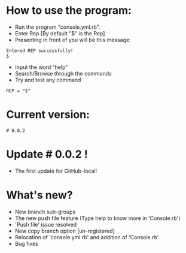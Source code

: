  # How to use the program:
 + Run the program "console.yml.rb".
 + Enter Rep [By default "$" is the Rep]
 + Presenting in front of you will be this message:
 ```
 Entered REP successfully!
 $ 
 ```
 + Input the word "help"
 + Search/Browse through the commands
 + Try and test any command
 ```
 REP = "$"
 ```

 # Current version:
 ```
 # 0.0.2
 ```
 # Update # 0.0.2 !
  - The first update for GitHub-local!
 # What's new?
  - New branch sub-groups
  - The new push file feature (Type help to know more in 'Console.rb')
  - 'Push file' issue resolved
  - New copy branch option [un-registered]
  - Relocation of 'console.yml.rb' and addition of 'Console.rb'
  - Bug fixes
